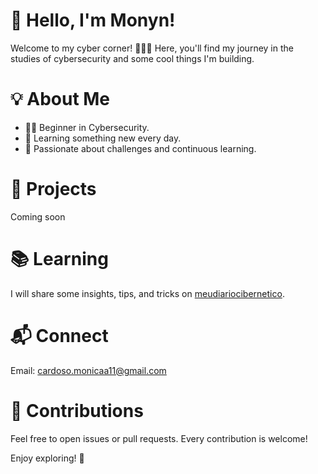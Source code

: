 # 👋 Hello, I'm Monyn!

Welcome to my cyber corner! 👩‍💻✨ Here, you'll find my journey in the studies of cybersecurity and some cool things I'm building.

# 💡 About Me

- 👩‍💻 Beginner in Cybersecurity.
- 🌱 Learning something new every day.
- 🚀 Passionate about challenges and continuous learning.

# 🚧 Projects

Coming soon
  
# 📚 Learning

I will share some insights, tips, and tricks on [meudiariocibernetico](https://meudiariocibernetico.blogspot.com/).

# 📬 Connect
Email: cardoso.monicaa11@gmail.com

# 🙌 Contributions

Feel free to open issues or pull requests. Every contribution is welcome!

Enjoy exploring! 🚀

<!---
Monynn/Monynn is a ✨ special ✨ repository because its `README.md` (this file) appears on your GitHub profile.
You can click the Preview link to take a look at your changes.
--->
